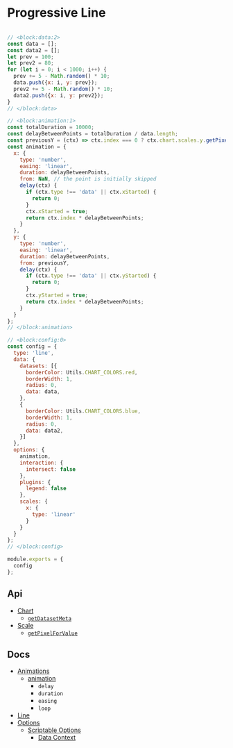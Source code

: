 # Progressive Line

```js chart-editor

// <block:data:2>
const data = [];
const data2 = [];
let prev = 100;
let prev2 = 80;
for (let i = 0; i < 1000; i++) {
  prev += 5 - Math.random() * 10;
  data.push({x: i, y: prev});
  prev2 += 5 - Math.random() * 10;
  data2.push({x: i, y: prev2});
}
// </block:data>

// <block:animation:1>
const totalDuration = 10000;
const delayBetweenPoints = totalDuration / data.length;
const previousY = (ctx) => ctx.index === 0 ? ctx.chart.scales.y.getPixelForValue(100) : ctx.chart.getDatasetMeta(ctx.datasetIndex).data[ctx.index - 1].getProps(['y'], true).y;
const animation = {
  x: {
    type: 'number',
    easing: 'linear',
    duration: delayBetweenPoints,
    from: NaN, // the point is initially skipped
    delay(ctx) {
      if (ctx.type !== 'data' || ctx.xStarted) {
        return 0;
      }
      ctx.xStarted = true;
      return ctx.index * delayBetweenPoints;
    }
  },
  y: {
    type: 'number',
    easing: 'linear',
    duration: delayBetweenPoints,
    from: previousY,
    delay(ctx) {
      if (ctx.type !== 'data' || ctx.yStarted) {
        return 0;
      }
      ctx.yStarted = true;
      return ctx.index * delayBetweenPoints;
    }
  }
};
// </block:animation>

// <block:config:0>
const config = {
  type: 'line',
  data: {
    datasets: [{
      borderColor: Utils.CHART_COLORS.red,
      borderWidth: 1,
      radius: 0,
      data: data,
    },
    {
      borderColor: Utils.CHART_COLORS.blue,
      borderWidth: 1,
      radius: 0,
      data: data2,
    }]
  },
  options: {
    animation,
    interaction: {
      intersect: false
    },
    plugins: {
      legend: false
    },
    scales: {
      x: {
        type: 'linear'
      }
    }
  }
};
// </block:config>

module.exports = {
  config
};

```

## Api 
* [Chart](../../api/classes/Chart.md)
  * [`getDatasetMeta`](../../api/classes/Chart.md#getdatasetmeta)
* [Scale](../../api/classes/Scale.md)
  * [`getPixelForValue`](../../api/classes/Scale.md#getpixelforvalue)
## Docs
* [Animations](../../configuration/animations.md)
  * [animation](../../configuration/animations.md#animation)
    * `delay`
    * `duration`
    * `easing`
    * `loop`
* [Line](../../charts/line.md)
* [Options](../../general/options.md)
  * [Scriptable Options](../../general/options.md#scriptable-options)
    * [Data Context](../../general/options.md#data)

